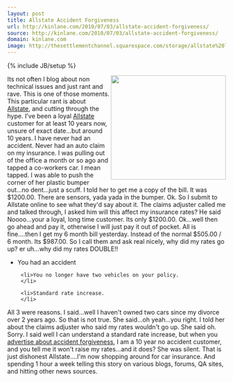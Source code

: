 ```yaml
---
layout: post
title: Allstate Accident Forgiveness
url: http://kinlane.com/2010/07/03/allstate-accident-forgiveness/
source: http://kinlane.com/2010/07/03/allstate-accident-forgiveness/
domain: kinlane.com
image: http://thesettlementchannel.squarespace.com/storage/allstate%20logo.jpeg
---
```

{% include JB/setup %}<p>
     <img class="alignnone c1"
        title="Allstate Auto Insurance"
        src="http://thesettlementchannel.squarespace.com/storage/allstate%20logo.jpeg"
        alt=""
        width="265"
        height="240"
        align="right" />Its not often I blog about non technical issues and just rant and rave. This is one of those moments. This particular rant is about <a href="http://www.allstate.com"
        target="_blank">Allstate</a>, and cutting through the hype. I've been a loyal <a href="http://www.allstate.com"
        target="_blank">Allstate</a> customer for at least 10 years now, unsure of exact date...but around 10 years. I have never had an accident. Never had an auto claim on my insurance. I was pulling out of the office a month or so ago and tapped a co-workers car. I mean tapped. I was able to push the corner of her plastic bumper out...no dent...just a scuff. I told her to get me a copy of the bill. It was $1200.00. There are sensors, yada yada in the bumper. Ok. So I submit to Allstate online to see what they'd say about it. The claims adjuster called me and talked through, I asked him will this affect my insurance rates? He said Noooo...your a loyal, long time customer. Its only $1200.00. Ok...well then go ahead and pay it, otherwise I will just pay it out of pocket. All is fine....then I get my 6 month bill yesterday. Instead of the normal $505.00 / 6 month. Its $987.00. So I call them and ask real nicely, why did my rates go up? er uh...why did my rates DOUBLE!!
</p>

<ul class="mainlist">
     <li>You had an accident
     </li>

     <li>You no longer have two vehicles on your policy.
     </li>

     <li>Standard rate increase.
     </li>
</ul>

<p>
     All 3 were reasons. I said...well I haven't owned two cars since my divorce over 2 years ago. So that is not true. She said...oh yeah...you right. I told her about the claims adjuster who said my rates wouldn't go up. She said oh. Sorry. I said well I can understand a standard rate increase, but when you <a href="http://www.allstate.com/auto-insurance/auto-insurance-features.aspx"
        target="_blank">advertise about accident forgiveness</a>, I am a 10 year no accident customer, and you tell me it won't raise my rates...and it does? She was silent. That is just dishonest Allstate....I'm now shopping around for car insurance. And spending 1 hour a week telling this story on various blogs, forums, QA sites, and hitting other news sources.
</p>